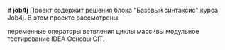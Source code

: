 **# job4j**
Проект содержит решения блока "Базовый синтаксис" курса Job4j.
В этом проекте рассмотрены:

переменные
операторы ветвления
циклы
массивы
модульное тестирование
IDEA
Основы GIT.